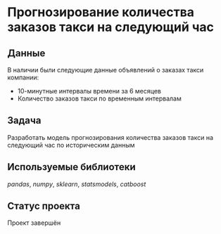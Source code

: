 # Прогнозирование количества заказов такси на следующий час


## Данные

В наличии были следующие данные объявлений о заказах такси компании:
- 10-минутные интервалы времени за 6 месяцев
- Количество заказов такси по временным интервалам

## Задача

Разработать модель прогнозирования количества заказов такси на следующий час по историческим данным

## Используемые библиотеки
*pandas*, *numpy*, *sklearn*, *statsmodels*, *catboost*

## Статус проекта
Проект завершён
